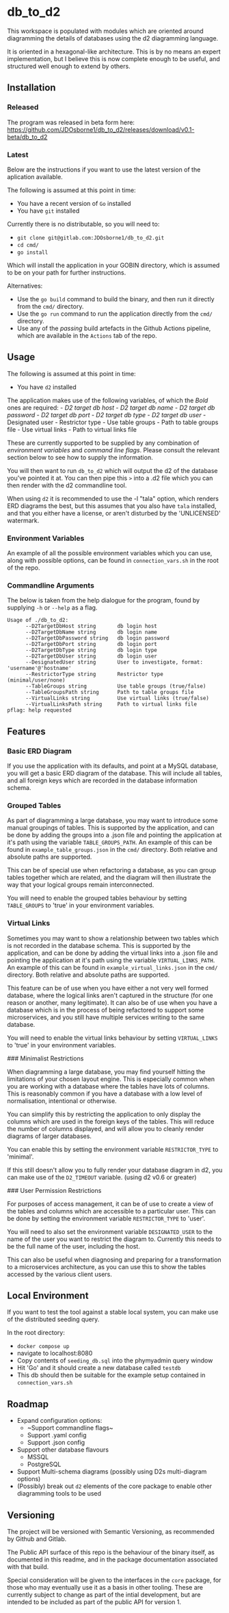# db_to_d2

This workspace is populated with modules which are oriented around diagramming the details of databases using the d2 diagramming language. 

It is oriented in a hexagonal-like architecture. This is by no means an expert implementation, but I believe this is now complete enough to be useful, and structured well enough to extend by others.


## Installation


### Released

The program was released in beta form here: https://github.com/JDOsborne1/db_to_d2/releases/download/v0.1-beta/db_to_d2 

### Latest

Below are the instructions if you want to use the latest version of the aplication available. 

The following is assumed at this point in time: 
- You have a recent version of `Go` installed
- You have `git` installed

Currently there is no distributable, so you will need to:
- `git clone git@gitlab.com:JDOsborne1/db_to_d2.git`
- `cd cmd/`
- `go install`

Which will install the application in your GOBIN directory, which is assumed to be on your path for further instructions. 

Alternatives: 
- Use the `go build` command to build the binary, and then run it directly from the `cmd/` directory.
- Use the `go run` command to run the application directly from the `cmd/` directory.
- Use any of the *passing* build artefacts in the Github Actions pipeline, which are available in the `Actions` tab of the repo.


## Usage 

The following is assumed at this point in time: 
- You have `d2` installed

The application makes use of the following variables, of which the *Bold* ones are required: 
    - *D2 target db host*
    - *D2 target db name*
    - *D2 target db password*
    - *D2 target db port*
    - *D2 target db type*
    - *D2 target db user*
    - Designated user
    - Restrictor type
    - Use table groups
    - Path to table groups file
    - Use virtual links
    - Path to virtual links file

These are currently supported to be supplied by any combination of _environment variables_ and _command line flags_. Please consult the relevant section below to see how to supply the information.

You will then want to run `db_to_d2` which will output the d2 of the database you've pointed it at. You can then pipe this `>` into a .d2 file which you can then render with the d2 commandline tool. 

When using `d2` it is recommended to use the -l "tala" option, which renders ERD diagrams the best, but this assumes that you also have `tala` installed, and that you either have a license, or aren't disturbed by the 'UNLICENSED' watermark.


### Environment Variables 

An example of all the possible environment variables which you can use, along with possible options, can be found in `connection_vars.sh` in the root of the repo. 


### Commandline Arguments

The below is taken from the help dialogue for the program, found by supplying `-h` or `--help` as a flag.

```
Usage of ./db_to_d2:
      --D2TargetDbHost string       db login host
      --D2TargetDbName string       db login name
      --D2TargetDbPassword string   db login password
      --D2TargetDbPort string       db login port
      --D2TargetDbType string       db login type
      --D2TargetDbUser string       db login user 
      --DesignatedUser string       User to investigate, format: 'username'@'hostname'
      --RestrictorType string       Restrictor type (minimal/user/none)
      --TableGroups string          Use table groups (true/false)
      --TableGroupsPath string      Path to table groups file
      --VirtualLinks string         Use virtual links (true/false)
      --VirtualLinksPath string     Path to virtual links file
pflag: help requested
```

## Features

### Basic ERD Diagram

If you use the application with its defaults, and point at a MySQL database, you will get a basic ERD diagram of the database. This will include all tables, and all foreign keys which are recorded in the database information schema.


### Grouped Tables


As part of diagramming a large database, you may want to introduce some manual groupings of tables. This is supported by the application, and can be done by adding the groups into a .json file and pointing the application at it's path using the variable `TABLE_GROUPS_PATH`. An example of this can be found in `example_table_groups.json` in the `cmd/` directory. Both relative and absolute paths are supported.

This can be of special use when refactoring a database, as you can group tables together which are related, and the diagram will then illustrate the way that your logical groups remain interconnected.

You will need to enable the grouped tables behaviour by setting `TABLE_GROUPS` to 'true' in your environment variables.


### Virtual Links


Sometimes you may want to show a relationship between two tables which is not recorded in the database schema. This is supported by the application, and can be done by adding the virtual links into a .json file and pointing the application at it's path using the variable `VIRTUAL_LINKS_PATH`. An example of this can be found in `example_virtual_links.json` in the `cmd/` directory. Both relative and absolute paths are supported.

This feature can be of use when you have either a not very well formed database, where the logical links aren't captured in the structure (for one reason or another, many legitimate). It can also be of use when you have a database which is in the process of being refactored to support some microservices, and you still have multiple services writing to the same database.

You will need to enable the virtual links behaviour by setting `VIRTUAL_LINKS` to 'true' in your environment variables.


### Minimalist Restrictions


When diagramming a large database, you may find yourself hitting the limitations of your chosen layout engine. This is especially common when you are working with a database where the tables have lots of columns. This is reasonably common if you have a database with a low level of normalisation, intentional or otherwise. 

You can simplify this by restricting the application to only display the columns which are used in the foreign keys of the tables. This will reduce the number of columns displayed, and will allow you to cleanly render diagrams of larger databases.

You can enable this by setting the environment variable `RESTRICTOR_TYPE` to 'minimal'. 

If this still doesn't allow you to fully render your database diagram in d2, you can make use of the `D2_TIMEOUT` variable. (using d2 v0.6 or greater)


### User Permission Restrictions


For purposes of access management, it can be of use to create a view of the tables and columns which are accessible to a particular user. This can be done by setting the environment variable `RESTRICTOR_TYPE` to 'user'. 

You will need to also set the environment variable `DESIGNATED_USER` to the name of the user you want to restrict the diagram to. Currently this needs to be the full name of the user, including the host.

This can also be useful when diagnosing and preparing for a transformation to a microservices architecture, as you can use this to show the tables accessed by the various client users. 

## Local Environment

If you want to test the tool against a stable local system, you can make use of the distributed seeding query. 

In the root directory: 
- `docker compose up`
- navigate to localhost:8080
- Copy contents of `seeding_db.sql` into the phymyadmin query window
- Hit 'Go' and it should create a new database called `testdb`
- This db should then be suitable for the example setup contained in `connection_vars.sh`

## Roadmap

- Expand configuration options:
    - ~Support commandline flags~
    - Support .yaml config
    - Support .json config
- Support other database flavours
    - MSSQL
    - PostgreSQL
- Support Multi-schema diagrams (possibly using D2s multi-diagram options)
- (Possibly) break out `d2` elements of the core package to enable other diagramming tools to be used

## Versioning

The project will be versioned with Semantic Versioning, as recommended by Github and Gitlab.

The Public API surface of this repo is the behaviour of the binary itself, as documented in this readme, and in the package documentation associated with that build. 

Special consideration will be given to the interfaces in the `core` package, for those who may eventually use it as a basis in other tooling. These are currently subject to change as part of the intial development, but are intended to be included as part of the public API for version 1.
